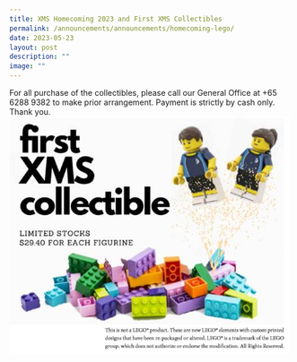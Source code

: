 ```yaml
---
title: XMS Homecoming 2023 and First XMS Collectibles
permalink: /announcements/announcements/homecoming-lego/
date: 2023-05-23
layout: post
description: ""
image: ""
---
```

For all purchase of the collectibles, please call our General Office at +65 6288 9382 to make prior arrangement. 
Payment is strictly by cash only. Thank you.
![](/images/Announcement%20Front%20Images/xinmin%20collectibles.jpg)